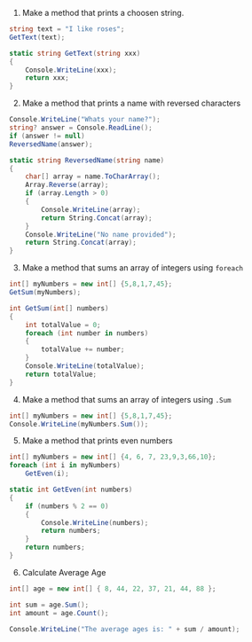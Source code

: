 1. Make a method that prints a choosen string.
```cs
string text = "I like roses";
GetText(text);

static string GetText(string xxx)
{
    Console.WriteLine(xxx);
    return xxx;
}
```
2. Make a method that prints a name with reversed characters
```cs
Console.WriteLine("Whats your name?");
string? answer = Console.ReadLine();
if (answer != null)
ReversedName(answer);

static string ReversedName(string name)
{
    char[] array = name.ToCharArray();
    Array.Reverse(array);
    if (array.Length > 0)
    {
        Console.WriteLine(array);
        return String.Concat(array);
    }
    Console.WriteLine("No name provided");
    return String.Concat(array);
}
```
3. Make a method that sums an array of integers using `foreach`
```cs
int[] myNumbers = new int[] {5,8,1,7,45};
GetSum(myNumbers); 

int GetSum(int[] numbers)
{
    int totalValue = 0;
    foreach (int number in numbers)
    {
        totalValue += number;
    }
    Console.WriteLine(totalValue);
    return totalValue;
} 
```
4. Make a method that sums an array of integers using `.Sum`
```cs
int[] myNumbers = new int[] {5,8,1,7,45};
Console.WriteLine(myNumbers.Sum());
```
5. Make a method that prints even numbers
```cs
int[] myNumbers = new int[] {4, 6, 7, 23,9,3,66,10};
foreach (int i in myNumbers)
    GetEven(i);

static int GetEven(int numbers)
{
    if (numbers % 2 == 0)
    {
        Console.WriteLine(numbers);
        return numbers;
    }
    return numbers;
}
```
6. Calculate Average Age
```cs
int[] age = new int[] { 8, 44, 22, 37, 21, 44, 88 };

int sum = age.Sum();
int amount = age.Count();

Console.WriteLine("The average ages is: " + sum / amount);
```
